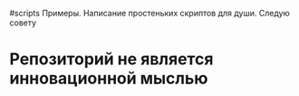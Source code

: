 #scripts
Примеры. Написание простеньких скриптов для души. Следую совету
# Репозиторий не является инновационной мыслью

